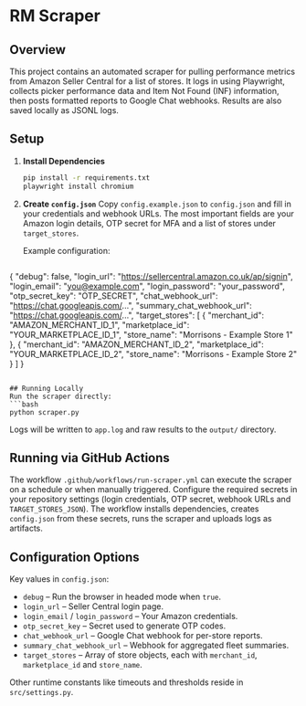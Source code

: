 # RM Scraper

## Overview
This project contains an automated scraper for pulling performance metrics from Amazon Seller Central for a list of stores. It logs in using Playwright, collects picker performance data and Item Not Found (INF) information, then posts formatted reports to Google Chat webhooks. Results are also saved locally as JSONL logs.

## Setup
1. **Install Dependencies**
   ```bash
   pip install -r requirements.txt
   playwright install chromium
   ```

2. **Create `config.json`**
   Copy `config.example.json` to `config.json` and fill in your credentials and webhook URLs. The most important fields are your Amazon login details, OTP secret for MFA and a list of stores under `target_stores`.

   Example configuration:
   ```json
{
    "debug": false,
    "login_url": "https://sellercentral.amazon.co.uk/ap/signin",
    "login_email": "you@example.com",
    "login_password": "your_password",
    "otp_secret_key": "OTP_SECRET",
    "chat_webhook_url": "https://chat.googleapis.com/...",
    "summary_chat_webhook_url": "https://chat.googleapis.com/...",
    "target_stores": [
      {
        "merchant_id": "AMAZON_MERCHANT_ID_1",
        "marketplace_id": "YOUR_MARKETPLACE_ID_1",
        "store_name": "Morrisons - Example Store 1"
      },
      {
        "merchant_id": "AMAZON_MERCHANT_ID_2",
        "marketplace_id": "YOUR_MARKETPLACE_ID_2",
        "store_name": "Morrisons - Example Store 2"
      }
    ]
}
   ```

## Running Locally
Run the scraper directly:
```bash
python scraper.py
```
Logs will be written to `app.log` and raw results to the `output/` directory.

## Running via GitHub Actions
The workflow `.github/workflows/run-scraper.yml` can execute the scraper on a schedule or when manually triggered. Configure the required secrets in your repository settings (login credentials, OTP secret, webhook URLs and `TARGET_STORES_JSON`). The workflow installs dependencies, creates `config.json` from these secrets, runs the scraper and uploads logs as artifacts.

## Configuration Options
Key values in `config.json`:
- `debug` – Run the browser in headed mode when `true`.
- `login_url` – Seller Central login page.
- `login_email` / `login_password` – Your Amazon credentials.
- `otp_secret_key` – Secret used to generate OTP codes.
- `chat_webhook_url` – Google Chat webhook for per-store reports.
- `summary_chat_webhook_url` – Webhook for aggregated fleet summaries.
- `target_stores` – Array of store objects, each with `merchant_id`, `marketplace_id` and `store_name`.

Other runtime constants like timeouts and thresholds reside in `src/settings.py`.
